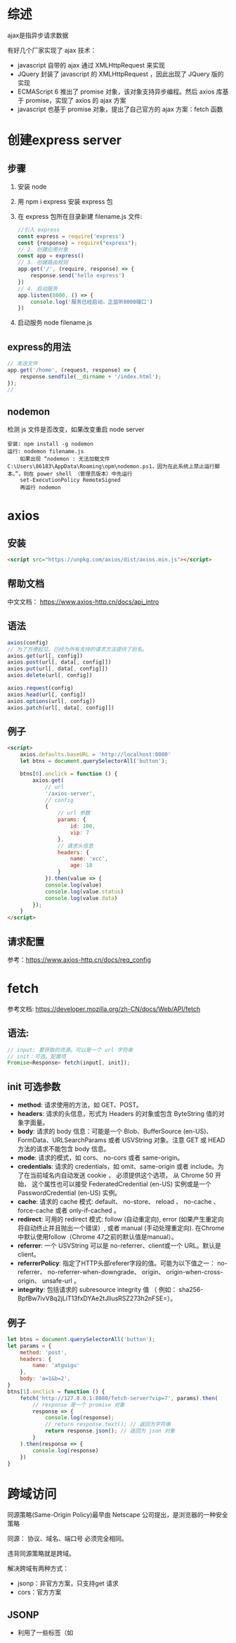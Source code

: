 # 综述

ajax是指异步请求数据

有好几个厂家实现了 ajax 技术：

- javascript 自带的 ajax 通过 XMLHttpRequest 来实现
- JQuery 封装了 javascript 的 XMLHttpRequest ，因此出现了 JQuery 版的实现
- ECMAScript 6 推出了 promise 对象，该对象支持异步编程。然后 axios 库基于 promise，实现了 axios 的 ajax 方案
- javascript 也基于 promise 对象，提出了自己官方的 ajax 方案：fetch 函数

# 创建express server

## 步骤

1. 安装 node

2. 用 npm i express 安装 express 包

3. 在 express 包所在目录新建 filename.js 文件:

   ```javascript
   //引入 express
   const express = require('express')
   const {response} = require("express");
   // 2. 创建应用对象
   const app = express()
   // 3. 创建路由规则
   app.get('/', (require, response) => {
       response.send('hello express')
   })
   // 4. 启动服务
   app.listen(8000, () => {
       console.log('服务已经启动，正监听8000端口')
   })
   ```

   

4. 启动服务 node filename.js

## express的用法

```javascript
// 发送文件
app.get('/home', (request, response) => {
    response.sendfile(__dirname + '/index.html');
});
//
```



## nodemon 

检测 js 文件是否改变，如果改变重启 node server

```
安装: npm install -g nodemon
运行: nodemon filename.js
	如果出现 “nodemon : 无法加载文件 C:\Users\86183\AppData\Roaming\npm\nodemon.ps1，因为在此系统上禁止运行脚本。”，则在 power shell （管理员版本）中先运行
	set-ExecutionPolicy RemoteSigned
	再运行 nodemon
```

# axios

## 安装

```html
<script src="https://unpkg.com/axios/dist/axios.min.js"></script>
```

## 帮助文档

中文文档： https://www.axios-http.cn/docs/api_intro

## 语法

```javascript
axios(config)
// 为了方便起见，已经为所有支持的请求方法提供了别名。
axios.get(url[, config])
axios.post(url[, data[, config]])
axios.put(url[, data[, config]])
axios.delete(url[, config])

axios.request(config)
axios.head(url[, config])
axios.options(url[, config])
axios.patch(url[, data[, config]])
```

## 例子

```html
<script>
    axios.defaults.baseURL = 'http://localhost:8080'
    let btns = document.querySelectorAll('button');

    btns[0].onclick = function () {
        axios.get(
            // url
            '/axios-server',
            // config
            {
                // url 参数
                params: {
                    id: 100,
                    vip: 7
                },
                // 请求头信息
                headers: {
                    name: 'xcc',
                    age: 18
                }
            }).then(value => {
            console.log(value)
            console.log(value.status)
            console.log(value.data)
        });
    }
</script>
```

## 请求配置

参考：https://www.axios-http.cn/docs/req_config

# fetch

参考文档: https://developer.mozilla.org/zh-CN/docs/Web/API/fetch

## 语法: 

```javascript
// input: 要获取的资源。可以是一个 url 字符串
// init：可选。配置项
Promise<Response> fetch(input[, init]);
```

## init 可选参数

- **method**: 请求使用的方法，如 GET、POST。
- **headers**: 请求的头信息，形式为 Headers 的对象或包含 ByteString 值的对象字面量。
- **body**: 请求的 body 信息：可能是一个 Blob、BufferSource (en-US)、FormData、URLSearchParams 或者 USVString 对象。注意 GET 或 HEAD 方法的请求不能包含 body 信息。
- **mode**: 请求的模式，如 cors、 no-cors 或者 same-origin。
- **credentials**: 请求的 credentials，如 omit、same-origin 或者 include。为了在当前域名内自动发送 cookie ， 必须提供这个选项， 从 Chrome 50 开始， 这个属性也可以接受 FederatedCredential (en-US) 实例或是一个 PasswordCredential (en-US) 实例。
- **cache**:  请求的 cache 模式: default、 no-store、 reload 、 no-cache 、 force-cache 或者 only-if-cached 。
- **redirect**: 可用的 redirect 模式: follow (自动重定向), error (如果产生重定向将自动终止并且抛出一个错误）, 或者 manual (手动处理重定向). 在Chrome中默认使用follow（Chrome 47之前的默认值是manual）。
- **referrer**: 一个 USVString 可以是 no-referrer、client或一个 URL。默认是 client。
- **referrerPolicy**: 指定了HTTP头部referer字段的值。可能为以下值之一： no-referrer、 no-referrer-when-downgrade、 origin、 origin-when-cross-origin、 unsafe-url 。
- **integrity**: 包括请求的  subresource integrity 值 （ 例如： sha256-BpfBw7ivV8q2jLiT13fxDYAe2tJllusRSZ273h2nFSE=）。

## 例子

```javascript
let btns = document.querySelectorAll('button');
let params = {
    method: 'post',
    headers: {
        name: 'atguigu'
    },
    body: 'a=1&b=2',
}
btns[1].onclick = function () {
    fetch('http://127.0.0.1:8080/fetch-server?vip=7', params).then(
        // response 是一个 promise 对象
        response => {
            console.log(response);
            // return response.text(); // 返回为字符串
            return response.json(); // 返回为 json 对象
        }
    ).then(response => {
        console.log(response)
    })
}
```

# 跨域访问

同源策略(Same-Origin Policy)最早由 Netscape 公司提出，是浏览器的一种安全策略

同源： 协议、域名、端口号 必须完全相同。

违背同源策略就是跨域。

解决跨域有两种方式：

- jsonp：非官方方案，只支持get 请求
- cors：官方方案

## JSONP

- 利用了一些标签（如<script>）允许跨域的特点
- 通过<script>访问跨域地址，该地址返回的 respnse 是期待执行的命令，比如返回一些数据、设置 html 标签
- 需要客户端与服务器共同处理，麻烦

## CORS

- 只需要服务器端设置响应头的 Access-Control-Allow-Origin=* 就可以了，表示允许任意ip访问

